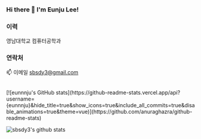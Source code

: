 ### Hi there 👋 I'm Eunju Lee!

### 이력
영남대학교 컴퓨터공학과

### 연락처
📫 이메일 sbsdy3@gmail.com

<br>
[![eunnnju's GitHub stats](https://github-readme-stats.vercel.app/api?username={eunnnju}&hide_title=true&show_icons=true&include_all_commits=true&disable_animations=true&theme=vue)](https://github.com/anuraghazra/github-readme-stats)

![sbsdy3's github stats](https://github-readme-stats.vercel.app/api?username=sbsdy3&show_icons=true)



<!--
**eunnnju/eunnnju** is a ✨ _special_ ✨ repository because its `README.md` (this file) appears on your GitHub profile.

Here are some ideas to get you started:

- 🔭 I’m currently working on ...
- 🌱 I’m currently learning ...
- 👯 I’m looking to collaborate on ...
- 🤔 I’m looking for help with ...
- 💬 Ask me about ...
- 📫 How to reach me: ...
- 😄 Pronouns: ...
- ⚡ Fun fact: ...
-->
